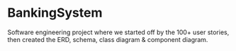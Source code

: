 # BankingSystem
Software engineering project where we started off by the 100+ user stories, then created the ERD, schema, class diagram & component diagram. 
